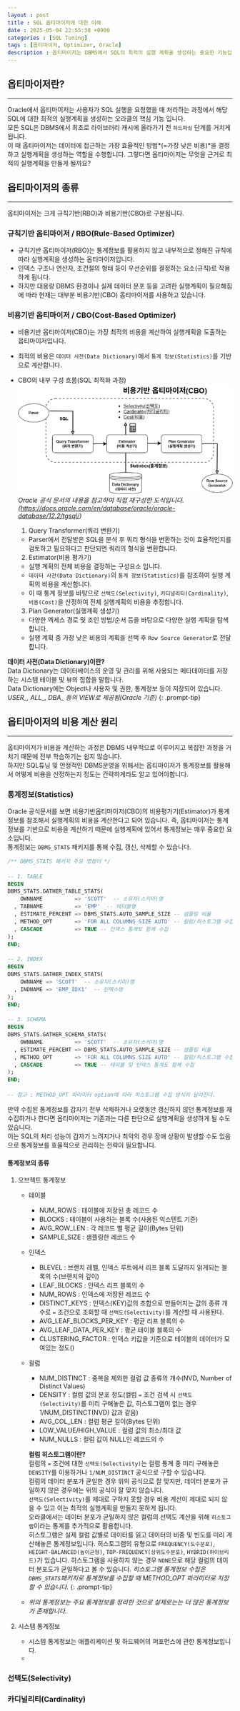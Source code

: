 ```yaml
---
layout : post
title : SQL 옵티마이저에 대한 이해
date : 2025-05-04 22:55:30 +0900
categories : [SQL Tuning]
tags : [옵티마이저, Optimizer, Oracle]
description : 옵티마이저는 DBMS에서 SQL의 최적의 실행 계획을 생성하는 중요한 기능입니다.<br>옵티마이저가 실행 계획을 결정하고 생성하는 과정에 대해서 정리한 글입니다.
---
```


## 옵티마이저란?
---
Oracle에서 옵티마이저는 사용자가 SQL 실행을 요청했을 때 처리하는 과정에서 해당 SQL에 대한 최적의 실행계획을 생성하는 오라클의 핵심 기능 입니다.  
모든 SQL은 DBMS에서 최초로 라이브러리 캐시에 올라가기 전 `하드파싱` 단계를 거치게됩니다.  
이 때 옵티마이저는 데이터에 접근하는 가장 효율적인 방법*(=가장 낮은 비용)*을 결정하고 실행계획을 생성하는 역할을 수행합니다.
그렇다면 옵티마이저는 무엇을 근거로 최적의 실행계획을 만들게 될까요?

## 옵티마이저의 종류
---
옵티마이저는 크게 규칙기반(RBO)과 비용기반(CBO)로 구분됩니다.

### 규칙기반 옵티마이저 / RBO(Rule-Based Optimizer)
- 규칙기반 옵티마이저(RBO)는 통계정보를 활용하지 않고 내부적으로 정해진 규칙에 따라 실행계획을 생성하는 옵티마이저입니다.
- 인덱스 구조나 연산자, 조건절의 형태 등이 우선순위를 결정하는 요소(규칙)로 작용하게 됩니다.
- 하지만 대용량 DBMS 환경이나 실제 데이터 분포 등을 고려한 실행계획이 필요해짐에 따라 현재는 대부분 비용기반(CBO) 옵티마이저를 사용하고 있습니다.
  
### 비용기반 옵티마이저 / CBO(Cost-Based Optimizer)
- 비용기반 옵티마이저(CBO)는 가장 최적의 비용을 계산하여 실행계획을 도출하는 옵티마이저입니다.
- 최적의 비용은 `데이터 사전(Data Dictionary)`에서 `통계 정보(Statistics)`를 기반으로 계산합니다.
- CBO의 내부 구성 흐름(SQL 최적화 과정)<br>
  ![옵티마이저 최적화 구조도](assets/img/sql-tuning/optimizer-cbo.png)
_Oracle 공식 문서의 내용을 참고하여 직접 재구성한 도식입니다. (https://docs.oracle.com/en/database/oracle/oracle-database/12.2/tgsql/)_

  1. Query Transformer(쿼리 변환기)
    - Parser에서 전달받은 SQL을 분석 후 쿼리 형식을 변환하는 것이 효율적인지를 검토하고 필요하다고 판단되면 쿼리의 형식을 변환합니다.
  2. Estimator(비용 평가기)
    - 실행 계획의 전체 비용을 결정하는 구성요소 입니다.
    - `데이터 사전(Data Dictionary)`의 `통계 정보(Statistics)`를 참조하여 실행 계획의 비용을 계산합니다.
    - 이 때 통계 정보를 바탕으로 `선택도(Selectivity)`, `카디널리티(Cardinality)`, `비용(Cost)`을 산정하여 전체 실행계획의 비용을 추정합니다.
  3. Plan Generator(실행계획 생성기)
    - 다양한 엑세스 경로 및 조인 방법/순서 등을 바탕으로 다양한 실행 계획을 탐색합니다.
    - 실행 계획 중 가장 낮은 비용의 계획을 선택 후 `Row Source Generator`로 전달합니다.
  
>
**데이터 사전(Data Dictionary)이란?**  
Data Dictionary는 데이터베이스의 운영 및 관리를 위해 사용되는 메타데이터를 저장하는 시스템 테이블 및 뷰의 집합을 말합니다.<br>
Data Dictionary에는 Object나 사용자 및 권한, 통계정보 등이 저장되어 있습니다.<br>
*USER_, ALL_, DBA_ 등의 VIEW로 제공됨(Oracle 기준)*
{: .prompt-tip}

## 옵티마이저의 비용 계산 원리
---
옵티마이저가 비용을 계산하는 과정은 DBMS 내부적으로 이루어지고 복잡한 과정을 거치기 때문에 전부 학습하기는 쉽지 않습니다.<br>
하지만 SQL튜닝 및 안정적인 DBMS운영을 위해서는 옵티마이저가 통계정보를 활용해서 어떻게 비용을 산정하는지 정도는 간략하게라도 알고 있어야합니다.

### 통계정보(Statistics)
Oracle 공식문서를 보면 비용기반옵티마이저(CBO)의 비용평가기(Estimator)가 통계정보를 참조해서 실행계획의 비용을 계산한다고 되어 있습니다. 즉, 옵티마이저는 통계정보를 기반으로 비용을 계산하기 때문에 실행계획에 있어서 통계정보는 매우 중요한 요소입니다.<br>
통계정보는 `DBMS_STATS` 패키지를 통해 수집, 갱신, 삭제할 수 있습니다.<br>

```sql
/** DBMS_STATS 패키지 주요 명령어 */

-- 1. TABLE
BEGIN
DBMS_STATS.GATHER_TABLE_STATS(
    OWNNAME          => 'SCOTT'  -- 소유자(스키마)명
  , TABNAME          => 'EMP'  -- 테이블명
  , ESTIMATE_PERCENT => DBMS_STATS.AUTO_SAMPLE_SIZE -- 샘플링 비율
  , METHOD_OPT       => 'FOR ALL COLUMNS SIZE AUTO' -- 컬럼/히스토그램 수집 방식
  , CASCADE          => TRUE -- 인덱스 통계도 함께 수집
);
END;

-- 2. INDEX
BEGIN
DBMS_STATS.GATHER_INDEX_STATS(
    OWNNAME => 'SCOTT'  -- 소유자(스키마)명
  , INDNAME => 'EMP_IDX1'  -- 인덱스명
);
END;

-- 3. SCHEMA
BEGIN
DBMS_STATS.GATHER_SCHEMA_STATS(
    OWNNAME          => 'SCOTT'  -- 소유자(스키마)명
  , ESTIMATE_PERCENT => DBMS_STATS.AUTO_SAMPLE_SIZE -- 샘플링 비율
  , METHOD_OPT       => 'FOR ALL COLUMNS SIZE AUTO' -- 컬럼/히스토그램 수집 방식
  , CASCADE          => TRUE -- 테이블 및 인덱스 통계도 함께 수집 
);
END;

-- 참고 : METHOD_OPT 파라미터 option에 따라 히스토그램 수집 방식이 달라진다.
```

만약 수집된 통계정보를 갑자기 전부 삭제하거나 오랫동안 갱신하지 않던 통계정보를 재수집하거나 한다면 옵티마이저는 기존과는 다른 판단으로 실행계획을 생성하게 될 수도 있습니다.<br>
이는 SQL의 처리 성능이 갑자기 느려지거나 최악의 경우 장애 상황이 발생할 수도 있음으로 통계정보를 효율적으로 관리하는 전략이 필요합니다.

#### 통계정보의 종류
1. 오브젝트 통계정보
   - 테이블

      - NUM_ROWS : 테이블에 저장된 총 레코드 수
      - BLOCKS : 테이블이 사용하는 블록 수(사용된 익스텐트 기준)
      - AVG_ROW_LEN : 각 레코드 별 평균 길이(Bytes 단위)
      - SAMPLE_SIZE : 샘플링한 레코드 수

   - 인덱스

      - BLEVEL : 브랜치 레벨, 인덱스 루트에서 리프 블록 도달까지 읽게되는 블록의 수(브랜치의 깊이)
      - LEAF_BLOCKS : 인덱스 리프 블록의 수
      - NUM_ROWS : 인덱스에 저장된 레코드 수
      - DISTINCT_KEYS : 인덱스(KEY)값의 조합으로 만들어지는 값의 종류 개수로 `=` 조건으로 조회할 때 `선택도(Selectivity)`를 계산할 때 사용된다.
      - AVG_LEAF_BLOCKS_PER_KEY : 평균 리프 블록의 수
      - AVG_LEAF_DATA_PER_KEY : 평균 테이블 블록의 수
      - CLUSTERING_FACTOR : 인덱스 키값을 기준으로 테이블의 데이터가 모여있는 정도()

   - 컬럼

      - NUM_DISTINCT : 중복을 제외한 컬럼 값 종류의 개수(NVD, Number of Distinct Values)
      - DENSITY : 컬럼 값의 분포 정도(컬럼 `=` 조건 검색 시 `선택도(Selectivity)`를 미리 구해놓은 값, 히스토그램이 없는 경우 1/NUM_DISTINCT(NVD) 값과 같음)
      - AVG_COL_LEN : 컬럼 평균 길이(Bytes 단위)
      - LOW_VALUE/HIGH_VALUE : 컬럼 값의 최소/최대 값
      - NUM_NULLS : 컬럼 값이 NULL인 레코드의 수

      >
      **컬럼 히스토그램이란?**  
      컬럼의 `=` 조건에 대한 `선택도(Selectivity)`는 컬럼 통계 중 미리 구해놓은 `DENSITY`를 이용하거나 `1/NUM_DISTINCT` 공식으로 구할 수 있습니다.<br>
      컬럼의 데이터 분포가 균일한 경우 위의 공식으로 잘 맞지만, 데이터 분포가 규일하지 않은 경우에는 위의 공식이 잘 맞지 않습니다.<br>
      `선택도(Selectivity)`를 제대로 구하지 못할 경우 비용 계산이 제대로 되지 않을 수 있고 이는 최적의 실행계획을 만들지 못하게 됩니다.<br>
      오라클에서는 데이터 분포가 균일하지 않은 컬럼의 선택도 계산을 위해 `히스토그램`이라는 통계를 추가적으로 활용합니다.<br>
      히스토그램은 실제 컬럼 값별로 데이터를 읽고 데이터의 비중 및 빈도를 미리 계산해놓은 통계정보입니다.
      히스토그램의 유형으로 `FREQUENCY(도수분포)`, `HEIGHT-BALANCED(높이균형)`, `TOP-FREQUENCY(상위도수분포)`, `HYBRID(하이브리드)`가 있습니다.
      히스토그램을 사용하지 않는 경우 `NONE`으로 해당 컬럼의 데이터 분포도가 균일하다고 볼 수 있습니다.
      *히스토그램 통계정보 수집은 `DBMS_STATS`패키지로 통계정보를 수집할 때 METHOD_OPT 파라미터로 지정할 수 있습니다.*
      {: .prompt-tip}

   - *위의 통계정보는 주요 통계정보를 정리한 것으로 실제로는는 더 많은 통계정보가 존재합니다.*

2. 시스템 통계정보
   - 시스템 통계정보는 애플리케이션 및 하드웨어의 퍼포먼스에 관한 통계정보입니다.
   - 

### 선택도(Selectivity)

### 카디널리티(Cardinality)

